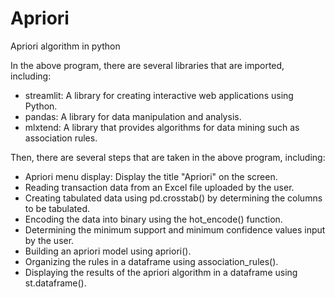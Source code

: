 # Apriori
Apriori algorithm in python

In the above program, there are several libraries that are imported, including:

- streamlit: A library for creating interactive web applications using Python.
- pandas: A library for data manipulation and analysis.
- mlxtend: A library that provides algorithms for data mining such as association rules.

Then, there are several steps that are taken in the above program, including:

- Apriori menu display: Display the title "Apriori" on the screen.
- Reading transaction data from an Excel file uploaded by the user.
- Creating tabulated data using pd.crosstab() by determining the columns to be tabulated.
- Encoding the data into binary using the hot_encode() function.
- Determining the minimum support and minimum confidence values input by the user.
- Building an apriori model using apriori().
- Organizing the rules in a dataframe using association_rules().
- Displaying the results of the apriori algorithm in a dataframe using st.dataframe().
